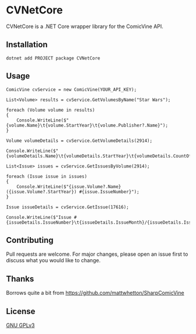 # CVNetCore

CVNetCore is a .NET Core wrapper library for the ComicVine API.

## Installation

```
dotnet add PROJECT package CVNetCore
```

## Usage

```
ComicVine cvService = new ComicVine(YOUR_API_KEY);

List<Volume> results = cvService.GetVolumesByName("Star Wars");

foreach (Volume volume in results)
{
    Console.WriteLine($"{volume.Name}\t{volume.StartYear}\t{volume.Publisher?.Name}");
}

Volume volumeDetails = cvService.GetVolumeDetails(2914);

Console.WriteLine($"{volumeDetails.Name}\t{volumeDetails.StartYear}\t{volumeDetails.CountOfIssues}");

List<Issue> issues = cvService.GetIssuesByVolume(2914);

foreach (Issue issue in issues)
{
    Console.WriteLine($"{issue.Volume?.Name} ({issue.Volume?.StartYear}) #{issue.IssueNumber}");
}

Issue issueDetails = cvService.GetIssue(17616);

Console.WriteLine($"Issue #{issueDetails.IssueNumber}\t{issueDetails.IssueMonth}/{issueDetails.IssueYear}");
```

## Contributing
Pull requests are welcome. For major changes, please open an issue first to discuss what you would like to change.

## Thanks
Borrows quite a bit from https://github.com/mattwhetton/SharpComicVine

## License
[GNU GPLv3](https://choosealicense.com/licenses/gpl-3.0/)